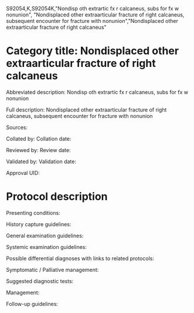 S92054,K,S92054K,"Nondisp oth extrartic fx r calcaneus, subs for fx w nonunion", "Nondisplaced other extraarticular fracture of right calcaneus, subsequent encounter for fracture with nonunion","Nondisplaced other extraarticular fracture of right calcaneus"
# Category title: Nondisplaced other extraarticular fracture of right calcaneus

Abbreviated description: Nondisp oth extrartic fx r calcaneus, subs for fx w nonunion

Full description: Nondisplaced other extraarticular fracture of right calcaneus, subsequent encounter for fracture with nonunion

Sources:

Collated by:
Collation date:

Reviewed by:
Review date:

Validated by:
Validation date:

Approval UID:

# Protocol description

Presenting conditions:

History capture guidelines:

General examination guidelines:

Systemic examination guidelines:

Possible differential diagnoses with links to related protocols:

Symptomatic / Palliative management:

Suggested diagnostic tests:

Management:

Follow-up guidelines:
